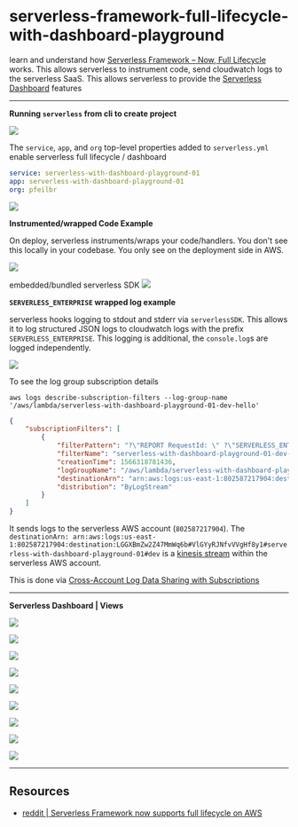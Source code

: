 
# serverless-framework-full-lifecycle-with-dashboard-playground

learn and understand how [Serverless Framework – Now, Full Lifecycle](https://serverless.com/blog/serverless-now-full-lifecycle/) works.  This allows serverless to instrument code, send cloudwatch logs to the serverless SaaS.  This allows serverless to provide the [Serverless Dashboard](https://serverless.com/framework/docs/dashboard/) features

---

**Running `serverless` from cli to create project**

![](https://www.evernote.com/l/AAGMIc4-FIJCSZXUtSiZZqr-jnavut4x_A0B/image.png)

The `service`, `app`, and `org` top-level properties added to `serverless.yml` enable serverless full lifecycle / dashboard

```yaml
service: serverless-with-dashboard-playground-01
app: serverless-with-dashboard-playground-01
org: pfeilbr
```

![](https://www.evernote.com/l/AAH9J_9FRfFGH7uiu2JonnyeBowUC_-cU0kB/image.png)

**Instrumented/wrapped Code Example**

On deploy, serverless instruments/wraps your code/handlers.  You don't see this locally in your codebase.  You only see on the deployment side in AWS.

![](https://www.evernote.com/l/AAHPyNZCdhlEwbjGnpVNd1Qr8IiEHLdfRB4B/image.png)

embedded/bundled serverless SDK
![](https://www.evernote.com/l/AAEWGJxVG6BCFY7nuiFMRRdiEeBOaC-ACjoB/image.png)


**`SERVERLESS_ENTERPRISE` wrapped log example**

serverless hooks logging to stdout and stderr via `serverlessSDK`.  This allows it to log structured JSON logs to cloudwatch logs with the prefix `SERVERLESS_ENTERPRISE`.  This logging is additional, the `console.log`s are logged independently.

![](https://www.evernote.com/l/AAGXImGSXy5ATKrP5-qDPHT3RMs7OfMMj9wB/image.png)

To see the log group subscription details

`aws logs describe-subscription-filters --log-group-name '/aws/lambda/serverless-with-dashboard-playground-01-dev-hello'`

```json
{
    "subscriptionFilters": [
        {
            "filterPattern": "?\"REPORT RequestId: \" ?\"SERVERLESS_ENTERPRISE\"",
            "filterName": "serverless-with-dashboard-playground-01-dev-CloudWatchLogsSubscriptionFilterHelloLogGroup-1SAKWRFMW5JHE",
            "creationTime": 1566318781436,
            "logGroupName": "/aws/lambda/serverless-with-dashboard-playground-01-dev-hello",
            "destinationArn": "arn:aws:logs:us-east-1:802587217904:destination:LGGXBmZw2Z47MmWq6b#VlGYyRJNfvVVgHf8y1#serverless-with-dashboard-playground-01#dev",
            "distribution": "ByLogStream"
        }
    ]
}
```

It sends logs to the serverless AWS account (`802587217904`).  The `destinationArn: arn:aws:logs:us-east-1:802587217904:destination:LGGXBmZw2Z47MmWq6b#VlGYyRJNfvVVgHf8y1#serverless-with-dashboard-playground-01#dev` is a [kinesis stream](https://docs.aws.amazon.com/AmazonCloudWatch/latest/logs/CreateDestination.html) within the serverless AWS account.

This is done via [Cross-Account Log Data Sharing with Subscriptions](https://docs.aws.amazon.com/AmazonCloudWatch/latest/logs/CrossAccountSubscriptions.html)

---

**Serverless Dashboard | Views**

![](https://www.evernote.com/l/AAGYJOJTHApN_JpkCV9-zdcb715b6wEMRboB/image.png)

![](https://www.evernote.com/l/AAHPvh8KYGtDzp-FJpeJJkD9YQMDlMoV_ZkB/image.png)

![](https://www.evernote.com/l/AAEQi7li2WpL-4bLb1_Ot_Gu582YPZrYh5oB/image.png)

![](https://www.evernote.com/l/AAFGw-o8o3VJP5LHwE3xALCQtHh-0MvopoYB/image.png)

![](https://www.evernote.com/l/AAHb32bKNhNB47q-tjd9FcBhpH4x0q0TXwMB/image.png)

![](https://www.evernote.com/l/AAHv-DCGUmxCG6nBhHqcJWf7WY15kUwoX8cB/image.png)

![](https://www.evernote.com/l/AAFSDTovX61GYqcknC4dRdTFafjVuAvuWFIB/image.png)

![](https://www.evernote.com/l/AAGF3ML-wkFM1bPRMMGiUtvsKzXxGmI1E3gB/image.png)

![](https://www.evernote.com/l/AAHY5jTZcXpLPJJwKhIsKWgRblpvrmHgXlsB/image.png)

---

## Resources

* [reddit | Serverless Framework now supports full lifecycle on AWS](https://www.reddit.com/r/aws/comments/cghxro/serverless_framework_now_supports_full_lifecycle/)